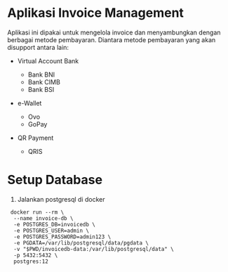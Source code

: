 # Aplikasi Invoice Management #

Aplikasi ini dipakai untuk mengelola invoice dan menyambungkan dengan berbagai metode pembayaran.
Diantara metode pembayaran yang akan disupport antara lain:

* Virtual Account Bank
  * Bank BNI
  * Bank CIMB
  * Bank BSI

* e-Wallet
  * Ovo
  * GoPay

* QR Payment
  * QRIS

# Setup Database #
1. Jalankan postgresql di docker
  ```
   docker run --rm \
    --name invoice-db \
    -e POSTGRES_DB=invoicedb \
    -e POSTGRES_USER=admin \
    -e POSTGRES_PASSWORD=admin123 \
    -e PGDATA=/var/lib/postgresql/data/pgdata \
    -v "$PWD/invoicedb-data:/var/lib/postgresql/data" \
    -p 5432:5432 \
    postgres:12
   ```